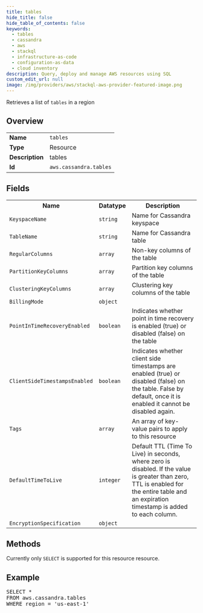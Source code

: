 ```yaml
---
title: tables
hide_title: false
hide_table_of_contents: false
keywords:
  - tables
  - cassandra
  - aws
  - stackql
  - infrastructure-as-code
  - configuration-as-data
  - cloud inventory
description: Query, deploy and manage AWS resources using SQL
custom_edit_url: null
image: /img/providers/aws/stackql-aws-provider-featured-image.png
---
```

Retrieves a list of <code>tables</code> in a region

## Overview
<table><tbody>
<tr><td><b>Name</b></td><td><code>tables</code></td></tr>
<tr><td><b>Type</b></td><td>Resource</td></tr>
<tr><td><b>Description</b></td><td>tables</td></tr>
<tr><td><b>Id</b></td><td><code>aws.cassandra.tables</code></td></tr>
</tbody></table>

## Fields
<table><tbody>
<tr><th>Name</th><th>Datatype</th><th>Description</th></tr>
<tr><td><code>KeyspaceName</code></td><td><code>string</code></td><td>Name for Cassandra keyspace</td></tr>
<tr><td><code>TableName</code></td><td><code>string</code></td><td>Name for Cassandra table</td></tr>
<tr><td><code>RegularColumns</code></td><td><code>array</code></td><td>Non-key columns of the table</td></tr>
<tr><td><code>PartitionKeyColumns</code></td><td><code>array</code></td><td>Partition key columns of the table</td></tr>
<tr><td><code>ClusteringKeyColumns</code></td><td><code>array</code></td><td>Clustering key columns of the table</td></tr>
<tr><td><code>BillingMode</code></td><td><code>object</code></td><td></td></tr>
<tr><td><code>PointInTimeRecoveryEnabled</code></td><td><code>boolean</code></td><td>Indicates whether point in time recovery is enabled (true) or disabled (false) on the table</td></tr>
<tr><td><code>ClientSideTimestampsEnabled</code></td><td><code>boolean</code></td><td>Indicates whether client side timestamps are enabled (true) or disabled (false) on the table. False by default, once it is enabled it cannot be disabled again.</td></tr>
<tr><td><code>Tags</code></td><td><code>array</code></td><td>An array of key-value pairs to apply to this resource</td></tr>
<tr><td><code>DefaultTimeToLive</code></td><td><code>integer</code></td><td>Default TTL (Time To Live) in seconds, where zero is disabled. If the value is greater than zero, TTL is enabled for the entire table and an expiration timestamp is added to each column.</td></tr>
<tr><td><code>EncryptionSpecification</code></td><td><code>object</code></td><td></td></tr>

</tbody></table>

## Methods
Currently only <code>SELECT</code> is supported for this resource resource.

## Example
<pre>
SELECT *<br/>FROM aws.cassandra.tables<br/>WHERE region = 'us-east-1'
</pre>
